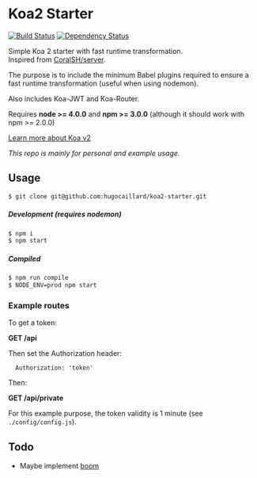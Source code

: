 # Koa2 Starter

[![Build Status](https://travis-ci.org/hugocaillard/koa2-starter.svg?branch=master)](https://travis-ci.org/hugocaillard/koa2-starter)
[![Dependency Status](https://img.shields.io/david/hugocaillard/koa2-starter.svg)](https://david-dm.org/hugocaillard/koa2-starter)

Simple Koa 2 starter with fast runtime transformation.  
Inspired from [CoralSH/server](https://github.com/CoralSH/server).

The purpose is to include the minimum Babel plugins required to ensure a fast runtime transformation (useful when using nodemon).

Also includes Koa-JWT and Koa-Router.

Requires **node >= 4.0.0** and **npm >= 3.0.0** (although it should work with npm >= 2.0.0)

[Learn more about Koa v2](https://github.com/koajs/koa/issues/533)

*This repo is mainly for personal and example usage.*

## Usage

```sh
$ git clone git@github.com:hugocaillard/koa2-starter.git
```

##### Development (requires nodemon)

```sh
$ npm i
$ npm start
```

##### Compiled

```sh
$ npm run compile
$ NODE_ENV=prod npm start
```

### Example routes

To get a token:

**GET /api**

Then set the Authorization header:

```
  Authorization: 'token'
```

Then:

**GET /api/private**

For this example purpose, the token validity is 1 minute (see `./config/config.js`).


## Todo

- Maybe implement [boom](https://www.npmjs.com/package/boom)
